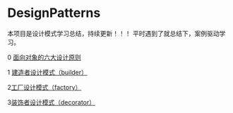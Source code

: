 # DesignPatterns
本项目是设计模式学习总结，持续更新！！！
平时遇到了就总结下，案例驱动学习。

0 [面向对象的六大设计原则](https://blog.csdn.net/qq_38350635/article/details/88541282)

1 [建造者设计模式（builder）](https://blog.csdn.net/qq_38350635/article/details/88094656)

2[工厂设计模式（factory）](https://blog.csdn.net/qq_38350635/article/details/88594159)

3[装饰者设计模式（decorator）](https://blog.csdn.net/qq_38350635/article/details/89075079)




